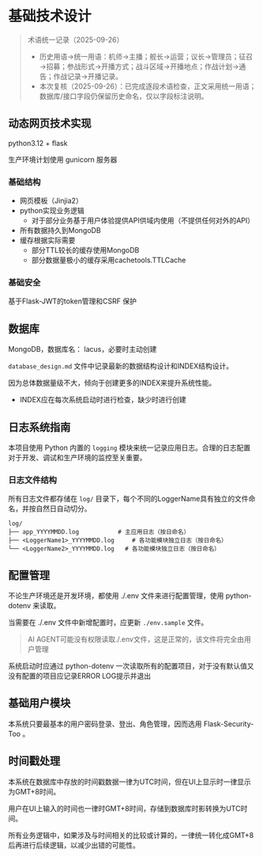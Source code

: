 # 基础技术设计

> 术语统一记录（2025-09-26）
> - 历史用语→统一用语：机师→主播；舰长→运营；议长→管理员；征召→招募；参战形式→开播方式；战斗区域→开播地点；作战计划→通告；作战记录→开播记录。
> - 本次复核（2025-09-26）：已完成逐段术语检查，正文采用统一用语；数据库/接口字段仍保留历史命名，仅以字段标注说明。
## 动态网页技术实现

python3.12 + flask

生产环境计划使用 gunicorn 服务器

### 基础结构

- 网页模板（Jinjia2）
- python实现业务逻辑
    - 对于部分业务基于用户体验提供API供域内使用（不提供任何对外的API）
- 所有数据持久到MongoDB
- 缓存根据实际需要
    - 部分TTL较长的缓存使用MongoDB
    - 部分数据量极小的缓存采用cachetools.TTLCache

### 基础安全

基于Flask-JWT的token管理和CSRF 保护

## 数据库

MongoDB，数据库名： lacus，必要时主动创建

`database_design.md` 文件中记录最新的数据结构设计和INDEX结构设计。

因为总体数据量级不大，倾向于创建更多的INDEX来提升系统性能。
- INDEX应在每次系统启动时进行检查，缺少时进行创建

## 日志系统指南

本项目使用 Python 内置的 `logging` 模块来统一记录应用日志。合理的日志配置对于开发、调试和生产环境的监控至关重要。

### 日志文件结构

所有日志文件都存储在 `log/` 目录下，每个不同的LoggerName具有独立的文件命名，并按自然日自动切分。

```
log/
├── app_YYYYMMDD.log           # 主应用日志（按日命名）
├── <LoggerName1>_YYYYMMDD.log     # 各功能模块独立日志（按日命名）
└── <LoggerName2>_YYYYMMDD.log   # 各功能模块独立日志（按日命名）
```

## 配置管理

不论生产环境还是开发环境，都使用 ./.env 文件来进行配置管理，使用 python-dotenv 来读取。

当需要在 ./.env 文件中新增配置时，应更新 `./env.sample` 文件。 
>AI AGENT可能没有权限读取./.env文件，这是正常的，该文件将完全由用户管理

系统启动时应通过  python-dotenv 一次读取所有的配置项目，对于没有默认值又没有配置的项目应记录ERROR LOG提示并退出

## 基础用户模块

本系统只要最基本的用户密码登录、登出、角色管理，因而选用 Flask-Security-Too 。

## 时间戳处理

本系统在数据库中存放的时间戳数据一律为UTC时间，但在UI上显示时一律显示为GMT+8时间。

用户在UI上输入的时间也一律时GMT+8时间，存储到数据库时影转换为UTC时间。

所有业务逻辑中，如果涉及与时间相关的比较或计算的，一律统一转化成GMT+8后再进行后续逻辑，以减少出错的可能性。